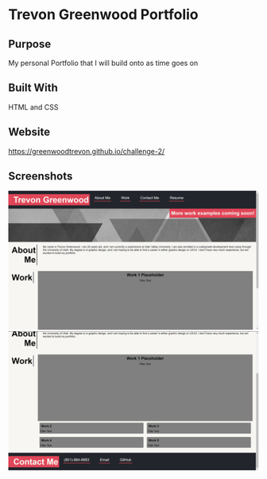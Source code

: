 # Trevon Greenwood Portfolio

## Purpose
My personal Portfolio that I will build onto as time goes on

## Built With
HTML and CSS

## Website
https://greenwoodtrevon.github.io/challenge-2/

## Screenshots
![screenshot1](./assets/screen-shot.png)
![screenshot1](./assets/screen-shot-1.png)
